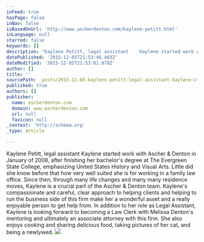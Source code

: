```yaml
---
inFeed: true
hasPage: false
inNav: false
isBasedOnUrl: 'http://www.ascherdenton.com/kaylene-petitt.html'
inLanguage: null
starred: false
keywords: []
description: "Kaylene Petitt, legal assistant    Kaylene started work with Ascher & Denton in January of 2008, after finishing her bachelor's degree at The Evergreen State Co"
datePublished: '2015-12-05T21:53:46.483Z'
dateModified: '2015-12-05T21:53:01.078Z'
author: []
title: ''
sourcePath: _posts/2015-12-05-kaylene-petitt-legal-assistant-kaylene-started-work-with.md
published: true
authors: []
publisher:
  name: ascherdenton.com
  domain: www.ascherdenton.com
  url: null
  favicon: null
_context: 'http://schema.org'
_type: Article

---
```

Kaylene Petitt, legal assistant Kaylene started work with Ascher & Denton in January of 2008, after finishing her bachelor's degree at The Evergreen State College, emphasizing United States History and Visual Arts.  Little did she know before that how very well suited she is for working in a family law office. Since then, through many life changes and many many residence moves, Kaylene is a crucial part of the Ascher & Denton team. Kaylene's compassionate and careful, clear approach to helping clients and helping to run the business side of this firm make her a wonderful asset and a really enjoyable person to get help from. In addition to her role as Legal Assistant, Kaylene is looking forward to becoming a Law Clerk with Melissa Denton's mentoring and ultimately an associate attorney with this firm. She also enjoys cooking and sharing delicious food, taking pictures of her cat, and being a newlywed.
![](https://the-grid-user-content.s3-us-west-2.amazonaws.com/8326c930-08b2-40d9-bc87-7689393b608f.jpg)